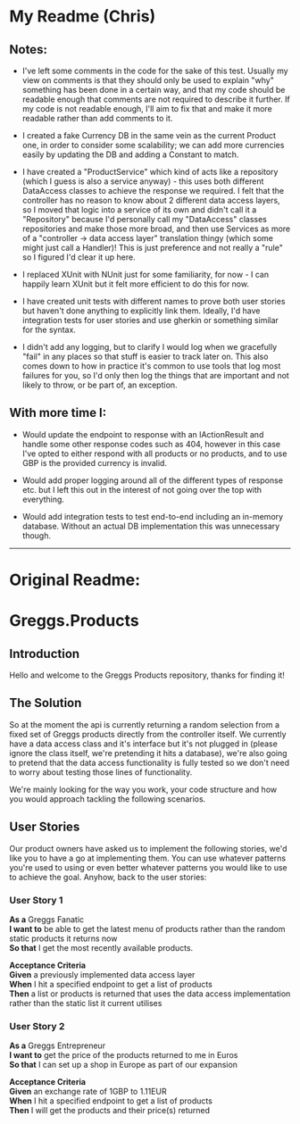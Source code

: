 # My Readme (Chris)

## Notes:

- I've left some comments in the code for the sake of this test. Usually my view on comments is that they should only be used to explain "why" something has been done in a certain way, and that my code should be readable enough that comments are not required to describe it further. If my code is not readable enough, I'll aim to fix that and make it more readable rather than add comments to it.

- I created a fake Currency DB in the same vein as the current Product one, in order to consider some scalability; we can add more currencies easily by updating the DB and adding a Constant to match.

- I have created a "ProductService" which kind of acts like a repository (which I guess is also a service anyway) - this uses both different DataAccess classes to achieve the response we required. I felt that the controller has no reason to know about 2 different data access layers, so I moved that logic into a service of its own and didn't call it a "Repository" because I'd personally call my "DataAccess" classes repositories and make those more broad, and then use Services as more of a "controller -> data access layer" translation thingy (which some might just call a Handler)! This is just preference and not really a "rule" so I figured I'd clear it up here.

- I replaced XUnit with NUnit just for some familiarity, for now - I can happily learn XUnit but it felt more efficient to do this for now.

- I have created unit tests with different names to prove both user stories but haven't done anything to explicitly link them. Ideally, I'd have integration tests for user stories and use gherkin or something similar for the syntax.

- I didn't add any logging, but to clarify I would log when we gracefully "fail" in any places so that stuff is easier to track later on. This also comes down to how in practice it's common to use tools that log most failures for you, so I'd only then log the things that are important and not likely to throw, or be part of, an exception.

## With more time I:

- Would update the endpoint to response with an IActionResult and handle some other response codes such as 404, however in this case I've opted to either respond with all products or no products, and to use GBP is the provided currency is invalid.

- Would add proper logging around all of the different types of response etc. but I left this out in the interest of not going over the top with everything.

- Would add integration tests to test end-to-end including an in-memory database. Without an actual DB implementation this was unnecessary though.

---

# Original Readme:

# Greggs.Products
## Introduction
Hello and welcome to the Greggs Products repository, thanks for finding it!

## The Solution
So at the moment the api is currently returning a random selection from a fixed set of Greggs products directly 
from the controller itself. We currently have a data access class and it's interface but 
it's not plugged in (please ignore the class itself, we're pretending it hits a database),
we're also going to pretend that the data access functionality is fully tested so we don't need 
to worry about testing those lines of functionality.

We're mainly looking for the way you work, your code structure and how you would approach tackling the following 
scenarios.

## User Stories
Our product owners have asked us to implement the following stories, we'd like you to have 
a go at implementing them. You can use whatever patterns you're used to using or even better 
whatever patterns you would like to use to achieve the goal. Anyhow, back to the 
user stories:

### User Story 1
**As a** Greggs Fanatic<br/>
**I want to** be able to get the latest menu of products rather than the random static products it returns now<br/>
**So that** I get the most recently available products.

**Acceptance Criteria**<br/>
**Given** a previously implemented data access layer<br/>
**When** I hit a specified endpoint to get a list of products<br/>
**Then** a list or products is returned that uses the data access implementation rather than the static list it current utilises

### User Story 2
**As a** Greggs Entrepreneur<br/>
**I want to** get the price of the products returned to me in Euros<br/>
**So that** I can set up a shop in Europe as part of our expansion

**Acceptance Criteria**<br/>
**Given** an exchange rate of 1GBP to 1.11EUR<br/>
**When** I hit a specified endpoint to get a list of products<br/>
**Then** I will get the products and their price(s) returned
